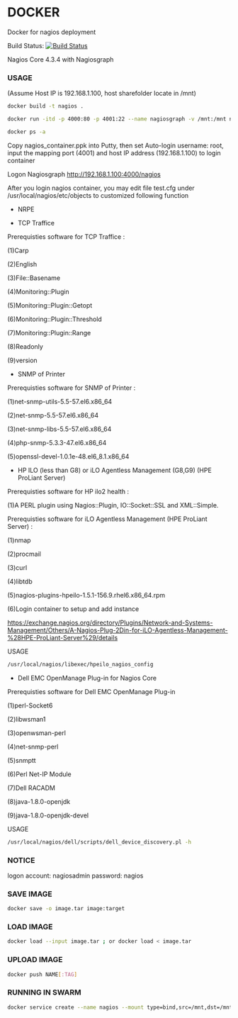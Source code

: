 # DOCKER
Docker for nagios deployment

Build Status: [![Build Status](https://travis-ci.org/mygithublab/docker.svg?branch=master)](https://travis-ci.org/mygithublab/docker)

Nagios Core 4.3.4 with Nagiosgraph

### USAGE

(Assume Host IP is 192.168.1.100, host sharefolder locate in /mnt)

```sh
docker build -t nagios .
```

```sh
docker run -itd -p 4000:80 -p 4001:22 --name nagiosgraph -v /mnt:/mnt nagios
```

```sh
docker ps -a
```

Copy nagios_container.ppk into Putty, then set Auto-login username: root, input the mapping port (4001) and host IP address (192.168.1.100) to login container

Logon Nagiosgraph http://192.168.1.100:4000/nagios

After you login nagios container, you may edit file test.cfg under /usr/local/nagios/etc/objects to customized following function

* NRPE

* TCP Traffice

Prerequisties software for TCP Traffice :

(1)Carp

(2)English

(3)File::Basename

(4)Monitoring::Plugin

(5)Monitoring::Plugin::Getopt

(6)Monitoring::Plugin::Threshold

(7)Monitoring::Plugin::Range

(8)Readonly

(9)version

* SNMP of Printer

Prerequisties software for SNMP of Printer :

(1)net-snmp-utils-5.5-57.el6.x86_64

(2)net-snmp-5.5-57.el6.x86_64

(3)net-snmp-libs-5.5-57.el6.x86_64

(4)php-snmp-5.3.3-47.el6.x86_64

(5)openssl-devel-1.0.1e-48.el6_8.1.x86_64

* HP ILO (less than G8) or iLO Agentless Management (G8,G9) (HPE ProLiant Server)

Prerequisties software for HP ilo2 health : 

(1)A PERL plugin using Nagios::Plugin, IO::Socket::SSL and XML::Simple. 

Prerequisties software for iLO Agentless Management (HPE ProLiant Server) :

(1)nmap

(2)procmail

(3)curl

(4)libtdb

(5)nagios-plugins-hpeilo-1.5.1-156.9.rhel6.x86_64.rpm

(6)Login container to setup and add instance 

https://exchange.nagios.org/directory/Plugins/Network-and-Systems-Management/Others/A-Nagios-Plug-2Din-for-iLO-Agentless-Management-%28HPE-ProLiant-Server%29/details

USAGE

```sh
/usr/local/nagios/libexec/hpeilo_nagios_config
```

* Dell EMC OpenManage Plug-in for Nagios Core

Prerequisties software for Dell EMC OpenManage Plug-in

(1)perl-Socket6

(2)libwsman1

(3)openwsman-perl

(4)net-snmp-perl

(5)snmptt

(6)Perl Net-IP Module

(7)Dell RACADM

(8)java-1.8.0-openjdk

(9)java-1.8.0-openjdk-devel

USAGE

```sh
/usr/local/nagios/dell/scripts/dell_device_discovery.pl -h
```

### NOTICE
logon account: nagiosadmin password: nagios

### SAVE IMAGE
```sh
docker save -o image.tar image:target
```

### LOAD IMAGE
```sh
docker load --input image.tar ; or docker load < image.tar
```

### UPLOAD IMAGE
```sh
docker push NAME[:TAG]
```

### RUNNING IN SWARM
```sh
docker service create --name nagios --mount type=bind,src=/mnt,dst=/mnt -p 5000:80 -p 5001:22 -t --replicas 6 hsly903/nagios:latest
```
